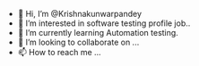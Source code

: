 - 👋 Hi, I’m @Krishnakunwarpandey
- 👀 I’m interested in software testing profile job..
- 🌱 I’m currently learning Automation testing.
- 💞️ I’m looking to collaborate on ...
- 📫 How to reach me ...

<!---
Krishnakunwarpandey/Krishnakunwarpandey is a ✨ special ✨ repository because its `README.md` (this file) appears on your GitHub profile.
You can click the Preview link to take a look at your changes.
--->
